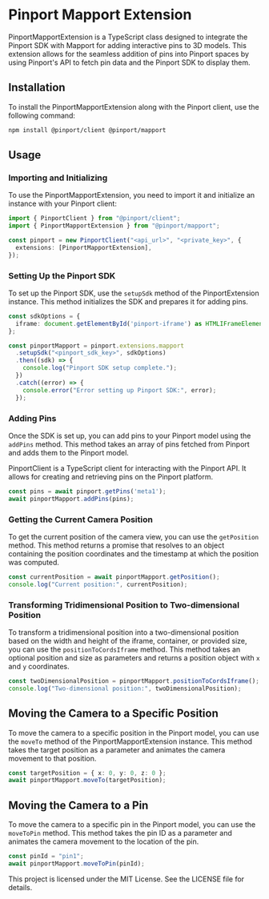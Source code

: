 
# Pinport Mapport Extension

PinportMapportExtension is a TypeScript class designed to integrate the Pinport SDK with Mapport for adding interactive pins to 3D models. This extension allows for the seamless addition of pins into Pinport spaces by using Pinport's API to fetch pin data and the Pinport SDK to display them.

## Installation

To install the PinportMapportExtension along with the Pinport client, use the following command:

```bash
npm install @pinport/client @pinport/mapport
```

## Usage

### Importing and Initializing

To use the PinportMapportExtension, you need to import it and initialize an instance with your Pinport client:

```typescript
import { PinportClient } from "@pinport/client";
import { PinportMapportExtension } from "@pinport/mapport";

const pinport = new PinportClient("<api_url>", "<private_key>", {
  extensions: [PinportMapportExtension],
});
```

### Setting Up the Pinport SDK

To set up the Pinport SDK, use the `setupSdk` method of the PinportExtension instance. This method initializes the SDK and prepares it for adding pins.

```typescript
const sdkOptions = { 
  iframe: document.getElementById('pinport-iframe') as HTMLIFrameElement,
};

const pinportMapport = pinport.extensions.mapport
  .setupSdk("<pinport_sdk_key>", sdkOptions)
  .then((sdk) => {
    console.log("Pinport SDK setup complete.");
  })
  .catch((error) => {
    console.error("Error setting up Pinport SDK:", error);
  });
```

### Adding Pins

Once the SDK is set up, you can add pins to your Pinport model using the `addPins` method. This method takes an array of pins fetched from Pinport and adds them to the Pinport model.

PinportClient is a TypeScript client for interacting with the Pinport API. It allows for creating and retrieving pins on the Pinport platform.

```typescript
const pins = await pinport.getPins('meta1');
await pinportMapport.addPins(pins);
```

### Getting the Current Camera Position

To get the current position of the camera view, you can use the `getPosition` method. This method returns a promise that resolves to an object containing the position coordinates and the timestamp at which the position was computed.

```typescript
const currentPosition = await pinportMapport.getPosition();
console.log("Current position:", currentPosition);
```

### Transforming Tridimensional Position to Two-dimensional Position

To transform a tridimensional position into a two-dimensional position based on the width and height of the iframe, container, or provided size, you can use the `positionToCordsIframe` method. This method takes an optional position and size as parameters and returns a position object with `x` and `y` coordinates.

```typescript
const twoDimensionalPosition = pinportMapport.positionToCordsIframe();
console.log("Two-dimensional position:", twoDimensionalPosition);
```

## Moving the Camera to a Specific Position

To move the camera to a specific position in the Pinport model, you can use the `moveTo` method of the PinportMapportExtension instance. This method takes the target position as a parameter and animates the camera movement to that position.

```typescript
const targetPosition = { x: 0, y: 0, z: 0 };
await pinportMapport.moveTo(targetPosition);
```

## Moving the Camera to a Pin

To move the camera to a specific pin in the Pinport model, you can use the `moveToPin` method. This method takes the pin ID as a parameter and animates the camera movement to the location of the pin.

```typescript
const pinId = "pin1";
await pinportMapport.moveToPin(pinId);
```

This project is licensed under the MIT License. See the LICENSE file for details.

